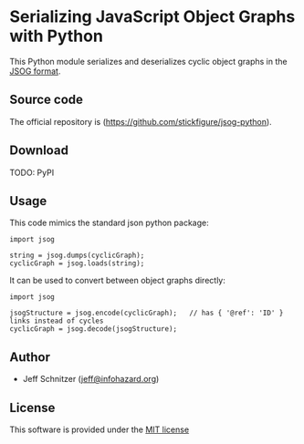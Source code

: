 # Serializing JavaScript Object Graphs with Python

This Python module serializes and deserializes cyclic object graphs in the [JSOG format](https://github.com/stickfigure/jsog).

## Source code

The official repository is (https://github.com/stickfigure/jsog-python).

## Download

TODO: PyPI

## Usage

This code mimics the standard json python package:

    import jsog

	string = jsog.dumps(cyclicGraph);
	cyclicGraph = jsog.loads(string);

It can be used to convert between object graphs directly:

    import jsog

	jsogStructure = jsog.encode(cyclicGraph);	// has { '@ref': 'ID' } links instead of cycles
	cyclicGraph = jsog.decode(jsogStructure);

## Author

* Jeff Schnitzer (jeff@infohazard.org)

## License

This software is provided under the [MIT license](http://opensource.org/licenses/MIT)
